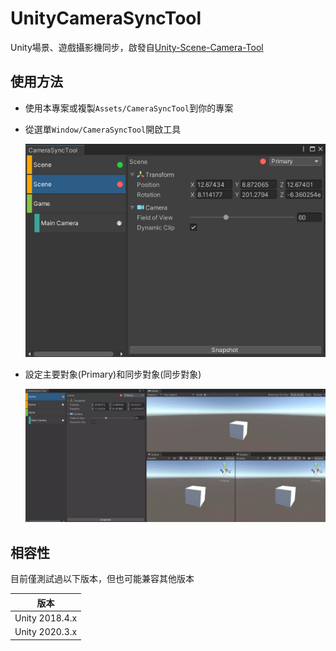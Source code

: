 # UnityCameraSyncTool

Unity場景、遊戲攝影機同步，啟發自[Unity-Scene-Camera-Tool](https://github.com/ShirenY/Unity-Scene-Camera-Tool)

## 使用方法

+ 使用本專案或複製`Assets/CameraSyncTool`到你的專案

+ 從選單`Window/CameraSyncTool`開啟工具

    ![CameraSyncTool](./readme_assets/camera_sync_tool.png)

+ 設定主要對象(Primary)和同步對象(同步對象)

    ![](./readme_assets/video.webp)

## 相容性

目前僅測試過以下版本，但也可能兼容其他版本

| 版本
|------
| Unity 2018.4.x
| Unity 2020.3.x
